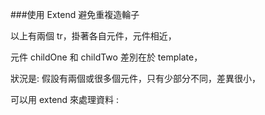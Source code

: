 ###使用 Extend 避免重複造輪子

以上有兩個 tr，掛著各自元件，元件相近，

元件 childOne 和 childTwo 差別在於 template，

狀況是: 假設有兩個或很多個元件，只有少部分不同，差異很小，

可以用 extend 來處理資料 :

<div id="app">
  <table class="table">
    <tbody>
      <tr is="row-component-one" v-for="(item, key) in data" 
        v-if="key % 2"
        :item="item" :key="key"></tr>
      <tr is="row-component-two" v-for="(item, key) in data" 
        v-if="(key - 1) % 2"
        :item="item" :key="key"></tr>
    </tbody>
  </table>
</div>

<script type="text/x-template" id="row-component">
  <tr>
    <td>{{ item.name }}</td>
    <td>{{ item.cash | currency | dollarSign }}</td>
    <td>{{ item.icash | currency | dollarSign }}</td>
  </tr>
</script>

<script type="text/x-template" id="row-component-two">
  <tr class="bg-primary text-white">
    <td>{{ item.name }}</td>
    <td>{{ item.cash | currency | dollarSign }}</td>
    <td>{{ item.icash | currency | dollarSign }}</td>
  </tr>
</script>

<script>
// extend 是基礎建構的概念

// 將元件內容貼進去，用 extends 讓元件繼承
// 像是基底一樣
var newExtend = Vue.extend({
    data: function() {
    return {
      data: {},
      extendData: '這段文字是 extend 得到'
    }
  },
  template: '#row-component',
  filters: {
    dollarSign: function (n) {
      return `$ ${n}`
    },
    currency: function(n) {
      return n.toFixed(2).replace(/./g, function(c, i, a) {
          return i && c !== "." && ((a.length - i) % 3 === 0) ? ',' + c : c;
      });
    }
  },
  mounted: function() {
    console.log('Extend:', this)
  }
})

var childOne = {
  props: ['item'],
  // 使用 extend，extend 有加 s 但只能放一個
  extends: newExtend,
}

var childTwo = {
  props: ['item'],
  // 資料如果重新定義，extends 資料也在，新增的也在，
  // 如果是重複，就會被覆寫掉，例: extendData，得到結果是 :'這段文字是 元件 得到'
  data: function(){
      return {childTwo: '元件 2',extendData: '這段文字是 元件 得到'}
  }
  extends: newExtend,
  mounted: function(){
      // 在外面加入新的生命週期，extends 也會執行
      console.log('childTwo')
  }
}

var app = new Vue({
  el: '#app',
  data: {
    data: [
      {
        name: '小明',
        cash: 100,
        icash: 500,
      },
      {
        name: '杰倫',
        cash: 10000,
        icash: 5000,
      },
      {
        name: '漂亮阿姨',
        cash: 500,
        icash: 500,
      },
      {
        name: '老媽',
        cash: 10000,
        icash: 100,
      },
    ]
  },
  components: {
    "row-component-one": childOne,
    "row-component-two": childTwo,
  },
  mounted: function() {
    console.log('Vue init:', this)
  }
});
</script>